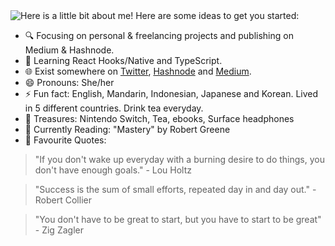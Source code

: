 <img src="https://github.com/victoria-lo/victoria-lo/blob/master/myGif.gif" alt="Here is a little bit about me!">
Here are some ideas to get you started:

- 🔍 Focusing on personal & freelancing projects and publishing on Medium & Hashnode.
- 🌱 Learning React Hooks/Native and TypeScript.
- 🌐 Exist somewhere on [Twitter](https://twitter.com/lo_victoria2666), [Hashnode](https://hashnode.com/@victoria) and [Medium](https://medium.com/@victoria2666).
- 😄 Pronouns: She/her
- ⚡ Fun fact: English, Mandarin, Indonesian, Japanese and Korean. Lived in 5 different countries. Drink tea everyday.
- 💎 Treasures: Nintendo Switch, Tea, ebooks, Surface headphones
- 📖 Currently Reading: "Mastery" by Robert Greene
- 💬 Favourite Quotes: 
> "If you don't wake up everyday with a burning desire to do things, you don't have enough goals." - Lou Holtz

> "Success is the sum of small efforts, repeated day in and day out." - Robert Collier

> "You don't have to be great to start, but you have to start to be great"  - Zig Zagler
